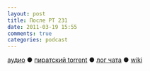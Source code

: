 ```yaml
---
layout: post
title: После РТ 231
date: 2011-03-19 15:55
comments: true
categories: podcast
---
```

[аудио](http://cdn.radio-t.com/rt231post.mp3) ● [пиратский torrent](http://pirates.radio-t.com/torrents/rt231post.mp3.torrent) ● [лог чата](http://chat.radio-t.com/logs/radio-t-231.html) ● [wiki](http://wiki.radio-t.com/%D0%9F%D0%BE%D1%81%D0%BB%D0%B5_%D0%A0%D0%A2_231)<audio src="http://cdn.radio-t.com/rt231post.mp3" preload="none">
